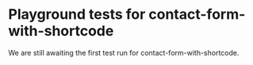 # Playground tests for contact-form-with-shortcode
We are still awaiting the first test run for contact-form-with-shortcode.
